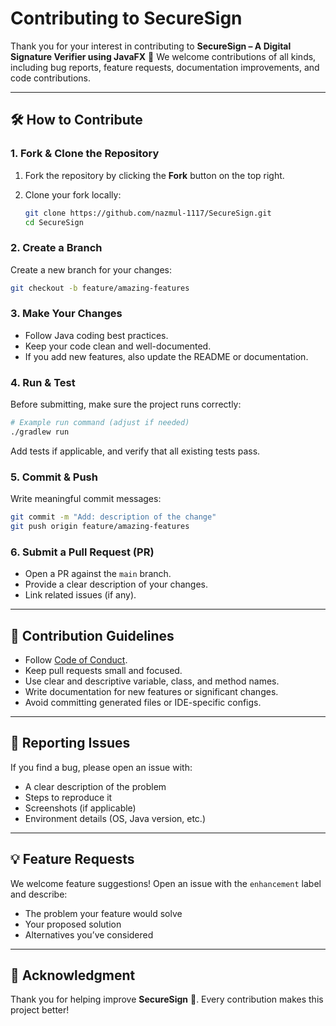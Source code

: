 # Contributing to SecureSign

Thank you for your interest in contributing to **SecureSign – A Digital Signature Verifier using JavaFX** 🎉
We welcome contributions of all kinds, including bug reports, feature requests, documentation improvements, and code contributions.

---

## 🛠 How to Contribute

### 1. Fork & Clone the Repository

1. Fork the repository by clicking the **Fork** button on the top right.
2. Clone your fork locally:

   ```bash
   git clone https://github.com/nazmul-1117/SecureSign.git
   cd SecureSign
   ```

### 2. Create a Branch

Create a new branch for your changes:

```bash
git checkout -b feature/amazing-features
```

### 3. Make Your Changes

* Follow Java coding best practices.
* Keep your code clean and well-documented.
* If you add new features, also update the README or documentation.

### 4. Run & Test

Before submitting, make sure the project runs correctly:

```bash
# Example run command (adjust if needed)
./gradlew run
```

Add tests if applicable, and verify that all existing tests pass.

### 5. Commit & Push

Write meaningful commit messages:

```bash
git commit -m "Add: description of the change"
git push origin feature/amazing-features
```

### 6. Submit a Pull Request (PR)

* Open a PR against the `main` branch.
* Provide a clear description of your changes.
* Link related issues (if any).

---

## 📌 Contribution Guidelines

* Follow [Code of Conduct](CODE_OF_CONDUCT.md).
* Keep pull requests small and focused.
* Use clear and descriptive variable, class, and method names.
* Write documentation for new features or significant changes.
* Avoid committing generated files or IDE-specific configs.

---

## 🐛 Reporting Issues

If you find a bug, please open an issue with:

* A clear description of the problem
* Steps to reproduce it
* Screenshots (if applicable)
* Environment details (OS, Java version, etc.)

---

## 💡 Feature Requests

We welcome feature suggestions! Open an issue with the `enhancement` label and describe:

* The problem your feature would solve
* Your proposed solution
* Alternatives you’ve considered

---

## 🙌 Acknowledgment

Thank you for helping improve **SecureSign** 💙.
Every contribution makes this project better!